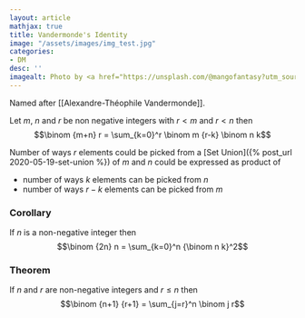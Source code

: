 ```yaml
---
layout: article
mathjax: true
title: Vandermonde's Identity
image: "/assets/images/img_test.jpg"
categories:
- DM
desc: '' 
imagealt: Photo by <a href="https://unsplash.com/@mangofantasy?utm_source=unsplash&utm_medium=referral&utm_content=creditCopyText">Tim Johnson</a> on <a href="https://unsplash.com/s/photos/logic?utm_source=unsplash&utm_medium=referral&utm_content=creditCopyText">Unsplash</a>
---
```


Named after [[Alexandre-Théophile Vandermonde]].

Let $m$, $n$ and $r$ be non negative integers with $r<m$ and $r<n$ then
$$\binom {m+n} r = \sum_{k=0}^r \binom m {r-k} \binom n k$$

Number of ways $r$ elements could be picked from a [Set Union]({% post_url 2020-05-19-set-union %}) of $m$ and $n$ could be expressed as product of 
* number of ways $k$ elements can be picked from $n$ 
* number of ways $r-k$ elements can be picked from $m$

### Corollary
If $n$ is a non-negative integer then 
$$\binom {2n} n = \sum_{k=0}^n {\binom n k}^2$$

### Theorem
If $n$ and $r$ are non-negative integers and $r \le n$ then
$$\binom {n+1} {r+1} = \sum_{j=r}^n \binom j r$$